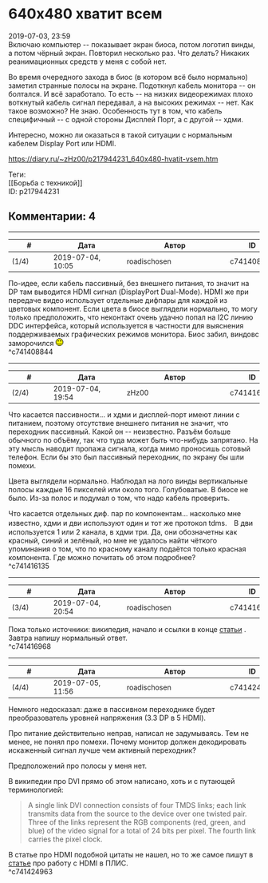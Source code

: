 640x480 хватит всем
===================

  
2019-07-03, 23:59  
 Включаю компьютер -- показывает экран биоса, потом логотип винды, а потом чёрный экран. Повторил несколько раз. Что делать? Никаких реанимационных средств у меня с собой нет.   
   
 Во время очередного захода в биос (в котором всё было нормально) заметил странные полосы на экране. Подоткнул кабель монитора -- он болтался. И всё заработало. То есть -- на низких видеорежимах плохо воткнутый кабель сигнал передавал, а на высоких режимах -- нет. Как такое возможно? Не знаю. Особенность тут в том, что кабель специфичный -- с одной стороны Дисплей Порт, а с другой -- хдми.   
   
 Интересно, можно ли оказаться в такой ситуации с нормальным кабелем Display Port или HDMI.   
  
<https://diary.ru/~zHz00/p217944231_640x480-hvatit-vsem.htm>  
  
Теги:  
[[Борьба с техникой]]  
ID: p217944231  


Комментарии: 4
--------------

  


---



|         #         |              Дата              |                     Автор                     |           ID           |
| --- | --- | --- | --- |
| (1/4) | 2019-07-04, 10:05 | roadischosen | c741408844 |

  
 По-идее, если кабель пассивный, без внешнего питания, то значит на DP там выводится HDMI сигнал (DisplayPort Dual-Mode). HDMI же при передаче видео использует отдельные дифпары для каждой из цветовых компонент. Если цвета в биосе выглядели нормально, то могу только предположить, что неконтакт очень удачно попал на I2C линию DDC интерфейса, который используется в частности для выяснения поддерживаемых графических режимов монитора. Биос забил, виндовс заморочился ![:)](pics/3.gif)   
 ^c741408844

---



|         #         |              Дата              |                     Автор                     |           ID           |
| --- | --- | --- | --- |
| (2/4) | 2019-07-04, 19:54 | zHz00 | c741416135 |

  
 Что касается пассивности... и хдми и дисплей-порт имеют линии с питанием, поэтому отсутствие внешнего питания не значит, что переходник пассивный. Какой он -- неизвестно. Разъём больше обычного по объёму, так что туда может быть что-нибудь запрятано. На эту мысль наводит пропажа сигнала, когда мимо проносишь сотовый телефон. Если бы это был пассивный переходник, по экрану бы шли помехи.   
   
 Цвета выглядели нормально. Наблюдал на лого винды вертикальные полосы каждые 16 пикселей или около того. Голубоватые. В биосе не было. Из-за полос и подумал о том, что надо кабель проверить.   
   
 Что касается отдельных диф. пар по компонентам... насколько мне известно, хдми и дви используют один и тот же протокол tdms.　В дви используется 1 или 2 канала, в хдми три. Да, они обозначетны как красный, синий и зелёный, но мне не удалось найти чёткого упоминания о том, что по красному каналу подаётся только красная компонента. Где можно почитать об этом подробнее?   
 ^c741416135

---



|         #         |              Дата              |                     Автор                     |           ID           |
| --- | --- | --- | --- |
| (3/4) | 2019-07-04, 20:54 | roadischosen | c741416968 |

  
 Пока только источники: википедия, начало и ссылки в конце  [статьи](https://www.fpga4fun.com/HDMI.html)  . Завтра напишу нормальный ответ.   
 ^c741416968

---



|         #         |              Дата              |                     Автор                     |           ID           |
| --- | --- | --- | --- |
| (4/4) | 2019-07-05, 11:56 | roadischosen | c741424963 |

  
 Немного недосказал: даже в пассивном переходнике будет преобразователь уровней напряжения (3.3 DP в 5 HDMI).   
   
 Про питание действительно неправ, написал не задумываясь. Тем не менее, не понял про помехи. Почему монитор должен декодировать искаженный сигнал лучше чем активный переходник?   
   
 Предположений про полосы у меня нет.   
   
 В википедии про DVI прямо об этом написано, хоть и с путающей терминологией:   
 
>  A single link DVI connection consists of four TMDS links; each link transmits data from the source to the device over one twisted pair. Three of the links represent the RGB components (red, green, and blue) of the video signal for a total of 24 bits per pixel. The fourth link carries the pixel clock. 

   
 В статье про HDMI подобной цитаты не нашел, но то же самое пишут в  [статье](https://www.fpga4fun.com/HDMI.html)  про работу с HDMI в ПЛИС.   
 ^c741424963